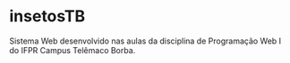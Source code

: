 # insetosTB
Sistema Web desenvolvido nas aulas da disciplina de Programação Web I do IFPR Campus Telêmaco Borba.
